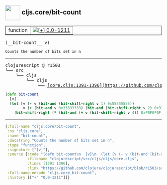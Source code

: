 ## <img width="48px" valign="middle" src="http://i.imgur.com/Hi20huC.png"> cljs.core/bit-count

 <table border="1">
<tr>
<td>function</td>
<td><a href="https://github.com/cljsinfo/api-refs/tree/0.0-1211"><img valign="middle" alt="[+] 0.0-1211" src="https://img.shields.io/badge/+-0.0--1211-lightgrey.svg"></a> </td>
</tr>
</table>

 <samp>
(__bit-count__ v)<br>
</samp>

```
Counts the number of bits set in n
```

---

 <pre>
clojurescript @ r1503
└── src
    └── cljs
        └── cljs
            └── <ins>[core.cljs:1391-1396](https://github.com/clojure/clojurescript/blob/r1503/src/cljs/cljs/core.cljs#L1391-L1396)</ins>
</pre>

```clj
(defn bit-count
  [v]
  (let [v (- v (bit-and (bit-shift-right v 1) 0x55555555))
        v (+ (bit-and v 0x33333333) (bit-and (bit-shift-right v 2) 0x33333333))]
    (bit-shift-right (* (bit-and (+ v (bit-shift-right v 4)) 0xF0F0F0F) 0x1010101) 24)))
```


---

```clj
{:full-name "cljs.core/bit-count",
 :ns "cljs.core",
 :name "bit-count",
 :docstring "Counts the number of bits set in n",
 :type "function",
 :signature ["[v]"],
 :source {:code "(defn bit-count\n  [v]\n  (let [v (- v (bit-and (bit-shift-right v 1) 0x55555555))\n        v (+ (bit-and v 0x33333333) (bit-and (bit-shift-right v 2) 0x33333333))]\n    (bit-shift-right (* (bit-and (+ v (bit-shift-right v 4)) 0xF0F0F0F) 0x1010101) 24)))",
          :filename "clojurescript/src/cljs/cljs/core.cljs",
          :lines [1391 1396],
          :link "https://github.com/clojure/clojurescript/blob/r1503/src/cljs/cljs/core.cljs#L1391-L1396"},
 :full-name-encode "cljs.core_bit-count",
 :history [["+" "0.0-1211"]]}

```
